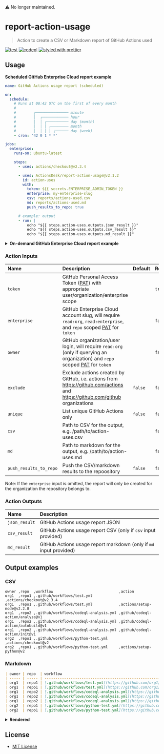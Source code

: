 ⚠️ No longer maintained.

# report-action-usage

> Action to create a CSV or Markdown report of GitHub Actions used

[![test](https://github.com/ActionsDesk/report-action-usage/actions/workflows/test.yml/badge.svg)](https://github.com/ActionsDesk/report-action-usage/actions/workflows/test.yml) [![codeql](https://github.com/ActionsDesk/report-action-usage/actions/workflows/codeql.yml/badge.svg)](https://github.com/ActionsDesk/report-action-usage/actions/workflows/codeql.yml) [![styled with prettier](https://img.shields.io/badge/styled_with-prettier-ff69b4.svg)](https://github.com/prettier/prettier)

## Usage

**Scheduled GitHub Enterprise Cloud report example**

```yml
name: GitHub Actions usage report (scheduled)

on:
  schedule:
    # Runs at 00:42 UTC on the first of every month
    #
    #        ┌─────────────── minute
    #        │  ┌──────────── hour
    #        │  │ ┌────────── day (month)
    #        │  │ │ ┌──────── month
    #        │  │ │ │ ┌────── day (week)
    - cron: '42 0 1 * *'

jobs:
  enterprise:
    runs-on: ubuntu-latest

    steps:
      - uses: actions/checkout@v2.3.4

      - uses: ActionsDesk/report-action-usage@v2.1.2
        id: action-uses
        with:
          token: ${{ secrets.ENTERPRISE_ADMIN_TOKEN }}
          enterprise: my-enterprise-slug
          csv: reports/actions-used.csv
          md: reports/actions-used.md
          push_results_to_repo: true

      # example: output
      - run: |
          echo "${{ steps.action-uses.outputs.json_result }}"
          echo "${{ steps.action-uses.outputs.csv_result }}"
          echo "${{ steps.action-uses.outputs.md_result }}"
```

<details>
  <summary><strong>On-demand GitHub Enterprise Cloud report example</strong></summary>

```yml
name: GitHub Actions usage report

on:
  workflow_dispatch:
    inputs:
      enterprise:
        description: 'GitHub Enterprise Cloud account slug'
        required: true
      exclude:
        description: |
          Exclude actions created by GitHub
          i.e. actions from https://github.com/actions and https://github.com/github organizations
        default: 'false'
        required: false
      csv:
        description: 'Path to CSV for the output, e.g. /path/to/action-uses.csv'
        default: ''
        required: false
      md:
        description: 'Path to markdown for the output, e.g. /path/to/action-uses.md'
        default: ''
        required: false
      push_results_to_repo:
        description: Push the CSV/markdown results to the repoository
        default: 'false'
        required: false

jobs:
  enterprise:
    runs-on: ubuntu-latest

    steps:
      - uses: actions/checkout@v2.3.4

      - uses: ActionsDesk/report-action-usage@v2.1.2
        with:
          token: ${{ secrets.ENTERPRISE_ADMIN_TOKEN }}
          enterprise: ${{ github.event.inputs.enterprise }}
          csv: ${{ github.event.inputs.csv }}
          md: ${{ github.event.inputs.md }}
          push_results_to_repo: ${{ github.event.inputs.push_results_to_repo }}
```

</details>

### Action Inputs

| Name                   | Description                                                                                                                    | Default | Required |
| :--------------------- | :----------------------------------------------------------------------------------------------------------------------------- | :------ | :------- |
| `token`                | GitHub Personal Access Token ([PAT]) with appropriate user/organization/enterprise scope                                       |         | `true`   |
| `enterprise`           | GitHub Enterprise Cloud account slug, will require `read:org`, `read:enterprise`, and `repo` scoped [PAT] for `token`          |         | `false`  |
| `owner`                | GitHub organization/user login, will require `read:org` (only if querying an organization) and `repo` scoped [PAT] for `token` |         | `false`  |
| `exclude`              | Exclude actions created by GitHub, i.e. actions from https://github.com/actions and https://github.com/github organizations    | `false` | `false`  |
| `unique`               | List unique GitHub Actions only                                                                                                | `false` | `false`  |
| `csv`                  | Path to CSV for the output, e.g. /path/to/action-uses.csv                                                                      |         | `false`  |
| `md`                   | Path to markdown for the output, e.g. /path/to/action-uses.md                                                                  |         | `false`  |
| `push_results_to_repo` | Push the CSV/markdown results to the repoository                                                                               | `false` | `false`  |

Note: If the `enterprise` input is omitted, the report will only be created for the organization the repository belongs to.

### Action Outputs

| Name          | Description                                                        |
| :------------ | :----------------------------------------------------------------- |
| `json_result` | GitHub Actions usage report JSON                                   |
| `csv_result`  | GitHub Actions usage report CSV (only if `csv` input provided)     |
| `md_result`   | GitHub Actions usage report markdown (only if `md` input provided) |

## Output examples

### CSV

```csv
owner ,repo  ,workflow                              ,action
org1  ,repo1 ,.github/workflows/test.yml            ,actions/checkout@v2.3.4
org1  ,repo1 ,.github/workflows/test.yml            ,actions/setup-node@v2.2.0
org1  ,repo2 ,.github/workflows/codeql-analysis.yml ,github/codeql-action/analyze@v1
org1  ,repo2 ,.github/workflows/codeql-analysis.yml ,github/codeql-action/autobuild@v1
org1  ,repo2 ,.github/workflows/codeql-analysis.yml ,github/codeql-action/init@v1
org2  ,repo1 ,.github/workflows/python-test.yml     ,actions/checkout@v2
org2  ,repo1 ,.github/workflows/python-test.yml     ,actions/setup-python@v2
```

### Markdown

```md
| owner | repo  | workflow                                                                                                               | action                                                                       |
| ----- | ----- | ---------------------------------------------------------------------------------------------------------------------- | ---------------------------------------------------------------------------- |
| org1  | repo1 | [.github/workflows/test.yml](https://github.com/org1/repo1/blob/HEAD/.github/workflows/test.yml)                       | [actions/checkout@v2.3.4](https://github.com/actions/checkout)               |
| org1  | repo1 | [.github/workflows/test.yml](https://github.com/org1/repo1/blob/HEAD/.github/workflows/test.yml)                       | [actions/setup-node@v2.2.0](https://github.com/actions/setup-node)           |
| org1  | repo2 | [.github/workflows/codeql-analysis.yml](https://github.com/org1/repo2/blob/HEAD/.github/workflows/codeql-analysis.yml) | [github/codeql-action/analyze@v1](https://github.com/github/codeql-action)   |
| org1  | repo2 | [.github/workflows/codeql-analysis.yml](https://github.com/org1/repo2/blob/HEAD/.github/workflows/codeql-analysis.yml) | [github/codeql-action/autobuild@v1](https://github.com/github/codeql-action) |
| org1  | repo2 | [.github/workflows/codeql-analysis.yml](https://github.com/org1/repo2/blob/HEAD/.github/workflows/codeql-analysis.yml) | [github/codeql-action/init@v1](https://github.com/github/codeql-action)      |
| org2  | repo1 | [.github/workflows/python-test.yml](https://github.com/org2/repo1/blob/HEAD/.github/workflows/python-test.yml)         | [actions/checkout@v2](https://github.com/actions/checkout)                   |
| org2  | repo1 | [.github/workflows/python-test.yml](https://github.com/org2/repo1/blob/HEAD/.github/workflows/python-test.yml)         | [actions/setup-python@v2](https://github.com/actions/setup-python)           |
```

<details>
  <summary><strong>Rendered</strong></summary>

| owner | repo  | workflow                                                                                                               | action                                                                       |
| ----- | ----- | ---------------------------------------------------------------------------------------------------------------------- | ---------------------------------------------------------------------------- |
| org1  | repo1 | [.github/workflows/test.yml](https://github.com/org1/repo1/blob/HEAD/.github/workflows/test.yml)                       | [actions/checkout@v2.3.4](https://github.com/actions/checkout)               |
| org1  | repo1 | [.github/workflows/test.yml](https://github.com/org1/repo1/blob/HEAD/.github/workflows/test.yml)                       | [actions/setup-node@v2.2.0](https://github.com/actions/setup-node)           |
| org1  | repo2 | [.github/workflows/codeql-analysis.yml](https://github.com/org1/repo2/blob/HEAD/.github/workflows/codeql-analysis.yml) | [github/codeql-action/analyze@v1](https://github.com/github/codeql-action)   |
| org1  | repo2 | [.github/workflows/codeql-analysis.yml](https://github.com/org1/repo2/blob/HEAD/.github/workflows/codeql-analysis.yml) | [github/codeql-action/autobuild@v1](https://github.com/github/codeql-action) |
| org1  | repo2 | [.github/workflows/codeql-analysis.yml](https://github.com/org1/repo2/blob/HEAD/.github/workflows/codeql-analysis.yml) | [github/codeql-action/init@v1](https://github.com/github/codeql-action)      |
| org2  | repo1 | [.github/workflows/python-test.yml](https://github.com/org2/repo1/blob/HEAD/.github/workflows/python-test.yml)         | [actions/checkout@v2](https://github.com/actions/checkout)                   |
| org2  | repo1 | [.github/workflows/python-test.yml](https://github.com/org2/repo1/blob/HEAD/.github/workflows/python-test.yml)         | [actions/setup-python@v2](https://github.com/actions/setup-python)           |

</details>

## License

- [MIT License](./license)

[pat]: https://docs.github.com/en/github/authenticating-to-github/creating-a-personal-access-token 'Personal Access Token'

